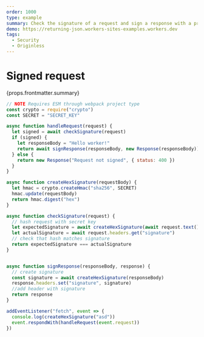 ```yaml
---
order: 1000
type: example
summary: Check the signature of a request and sign a response with a private key.
demo: https://returning-json.workers-sites-examples.workers.dev
tags:
  - Security
  - Originless
---
```


# Signed request

<ContentColumn>
  <p>{props.frontmatter.summary}</p>
</ContentColumn>

```js
// NOTE Requires ESM through webpack project type
const crypto = require("crypto")
const SECRET = "SECRET_KEY"

async function handleRequest(request) {
  let signed = await checkSignature(request)
  if (signed) {
    let responseBody = "Hello worker!"
    return await signResponse(responseBody, new Response(responseBody))
  } else {
    return new Response("Request not signed", { status: 400 })
  }
}

async function createHexSignature(requestBody) {
  let hmac = crypto.createHmac("sha256", SECRET)
  hmac.update(requestBody)
  return hmac.digest("hex")
}

async function checkSignature(request) {
  // hash request with secret key
  let expectedSignature = await createHexSignature(await request.text())
  let actualSignature = await request.headers.get("signature")
  // check that hash matches signature
  return expectedSignature === actualSignature
}


async function signResponse(responseBody, response) {
  // create signature
  const signature = await createHexSignature(responseBody)
  response.headers.set("signature", signature)
  //add header with signature
  return response
}

addEventListener("fetch", event => {
  console.log(createHexSignature("asd"))
  event.respondWith(handleRequest(event.request))
})
```

<!-- ## Demo

<p><a href={props.frontmatter.demo}>Open demo</a></p>

<Demo src={props.frontmatter.demo} title={props.frontmatter.summary} height="80"/> -->
